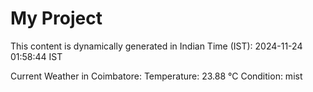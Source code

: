 # My Project

This content is dynamically generated in Indian Time (IST): 2024-11-24 01:58:44 IST


Current Weather in Coimbatore:
Temperature: 23.88 °C
Condition: mist

